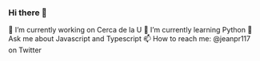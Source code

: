### Hi there 👋
🔭 I’m currently working on Cerca de la U
🌱 I’m currently learning Python
💬 Ask me about Javascript and Typescript
📫 How to reach me: @jeanpr117 on Twitter
<!--
**jeanp117/jeanp117** is a ✨ _special_ ✨ repository because its `README.md` (this file) appears on your GitHub profile.

Here are some ideas to get you started:


- 👯 I’m looking to collaborate on ...
- 🤔 I’m looking for help with ...

- 😄 Pronouns: ...
- ⚡ Fun fact: ...
-->
